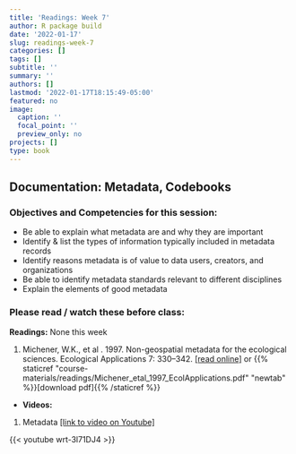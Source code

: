 ```yaml
---
title: 'Readings: Week 7'
author: R package build
date: '2022-01-17'
slug: readings-week-7
categories: []
tags: []
subtitle: ''
summary: ''
authors: []
lastmod: '2022-01-17T18:15:49-05:00'
featured: no
image:
  caption: ''
  focal_point: ''
  preview_only: no
projects: []
type: book
---
```



## Documentation: Metadata, Codebooks

### Objectives and Competencies for this session:

  * Be able to explain what metadata are and why they are important
  * Identify & list the types of information typically included in metadata records
  * Identify reasons metadata is of value to data users, creators, and organizations
  * Be able to identify metadata standards relevant to different disciplines
  * Explain the elements of good metadata
  

### Please read / watch these before class:
        
**Readings:** None this week

1.  Michener, W.K., et al . 1997. Non-geospatial metadata for the ecological sciences. Ecological Applications 7: 330–342. [[read online]](https://esajournals.onlinelibrary.wiley.com/doi/abs/10.1890/1051-0761%281997%29007%5B0330%3ANMFTES%5D2.0.CO%3B2) or {{% staticref "course-materials/readings/Michener_etal_1997_EcolApplications.pdf" "newtab" %}}[download pdf]{{% /staticref %}}


<!-- 2.  Pp 446-450 in Bernard, H.R. and Bernard, H.R., 2013. Social research methods: Qualitative and quantitative approaches. Sage. [[download pdf]] --->

* **Videos:**

1. Metadata [[link to video on Youtube]](https://youtu.be/wrt-3l71DJ4)

{{< youtube wrt-3l71DJ4 >}}

<!---- <iframe width="560" height="315" src="https://youtu.be/wrt-3l71DJ4" title="YouTube video player" frameborder="0" allow="accelerometer; autoplay; clipboard-write; encrypted-media; gyroscope; picture-in-picture" allowfullscreen></iframe> --->

